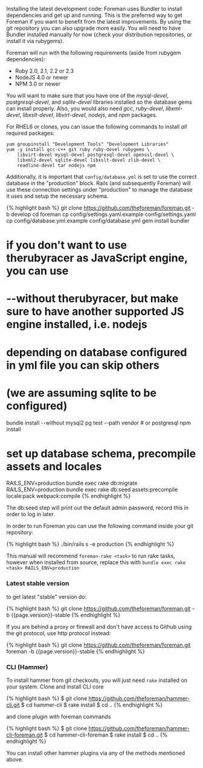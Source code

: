 
Installing the latest development code:
Foreman uses Bundler to install dependencies and get up and running. This is the preferred way to get Foreman if you want to benefit from the latest improvements. By using the git repository you can also upgrade more easily. You will need to have Bundler installed manually for now (check your distribution repositories, or install it via rubygems).

Foreman will run with the following requirements (aside from rubygem dependencies):

* Ruby 2.0, 2.1, 2.2 or 2.3
* NodeJS 4.0 or newer
* NPM 3.0 or newer

You will want to make sure that you have one of the *mysql-devel*,
*postgresql-devel*, and *sqlite-devel* libraries installed so the database
gems can install properly. Also, you would also need *gcc*, *ruby-devel*,
*libxml-devel*, *libxslt-devel*, *libvirt-devel*, *nodejs*, and *npm* packages.

For RHEL6 or clones, you can issue the following commands to install *all*
required packages:

    yum groupinstall "Development Tools" "Development Libraries"
    yum -y install gcc-c++ git ruby ruby-devel rubygems \
        libvirt-devel mysql-devel postgresql-devel openssl-devel \
        libxml2-devel sqlite-devel libxslt-devel zlib-devel \
        readline-devel tar nodejs npm

Additionally, it is important that `config/database.yml` is set to use
the correct database in the "production" block. Rails (and subsequently
Foreman) will use these connection settings under "production" to manage
the database it uses and setup the necessary schema.

{% highlight bash %}
git clone https://github.com/theforeman/foreman.git -b develop
cd foreman
cp config/settings.yaml.example config/settings.yaml
cp config/database.yml.example config/database.yml
gem install bundler
# if you don't want to use therubyracer as JavaScript engine, you can use
# --without therubyracer, but make sure to have another supported JS engine installed, i.e. nodejs
#
# depending on database configured in yml file you can skip others
# (we are assuming sqlite to be configured)
bundle install --without mysql2 pg test --path vendor # or postgresql
npm install
# set up database schema, precompile assets and locales
RAILS_ENV=production bundle exec rake db:migrate
RAILS_ENV=production bundle exec rake db:seed assets:precompile locale:pack webpack:compile
{% endhighlight %}

The db:seed step will print out the default admin password, record this in order to log in later.

In order to run Foreman you can use the following command inside your git repository:

{% highlight bash %}
./bin/rails s -e production
{% endhighlight %}

<div class="alert alert-info">This manual will recommend <code>foreman-rake &lt;task&gt;</code> to run rake tasks, however when installed from source, replace this with <code>bundle exec rake &lt;task&gt; RAILS_ENV=production</code></div>

### Latest stable version

to get latest "stable" version do:

{% highlight bash %}
git clone https://github.com/theforeman/foreman.git -b {{page.version}}-stable
{% endhighlight %}

If you are behind a proxy or firewall and don't have access to Github
using the git protocol, use http protocol instead:

{% highlight bash %}
git clone https://github.com/theforeman/foreman.git foreman -b {{page.version}}-stable
{% endhighlight %}

### CLI (Hammer)

To install hammer from git checkouts, you will just need ```rake``` installed on your system.
Clone and install CLI core

{% highlight bash %}
$ git clone https://github.com/theforeman/hammer-cli.git
$ cd hammer-cli
$ rake install
$ cd ..
{% endhighlight %}

and clone plugin with foreman commands

{% highlight bash %}
$ git clone https://github.com/theforeman/hammer-cli-foreman.git
$ cd hammer-cli-foreman
$ rake install
$ cd ..
{% endhighlight %}

You can install other hammer plugins via any of the methods mentioned above.
